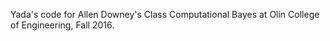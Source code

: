 Yada's code for Allen Downey's Class Computational Bayes at Olin College of Engineering, Fall 2016. 
